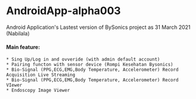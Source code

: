 # AndroidApp-alpha003
Android Application's Lastest version of BySonics project as 31 March 2021 (Nabilala)

#### Main feature:
    * Sing Up/Log in and ovveride (with admin default account)
    * Pairing functon with sensor device (Rompi Kesehatan Bysonics)
    * Bio-Signal (PPG,ECG,EMG,Body Temperature, Accelerometer) Record Acquisition Live Streaming
    * Bio-Signal (PPG,ECG,EMG,Body Temperature, Accelerometer) Record VIewer
    * Endoscopy Image Viewer
